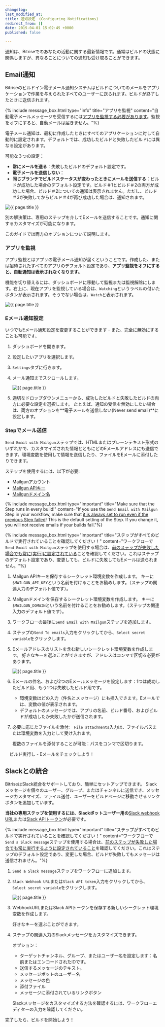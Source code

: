 ```yaml
---
changelog:
last_modified_at:
title: 通知設定　(Configuring Notifications)
redirect_from: []
date: 2019-04-01 15:02:49 +0000
published: false

---
```

通知は、Bitriseでのあなたの活動に関する最新情報です。通常はビルドの状態に関係しますが、異なることについての通知も受け取ることができます。

## Email通知

  
Bitriseのビルドイン電子メール通知システムはビルドについてのメールをアプリケーションで作業を与えられたすべてのユーザーに送られます。ビルドが終了したときに送信されます。

{% include message_box.html type="info" title="アプリを監視" content="自動電子メールメッセージを受信するには[アプリを監視する必要があります](/builds/configuring-notifications/#watching-an-app)。監視をオフにすると、自動メールは届きません。"%}

電子メール通知は、最初に作成したときにすべてのアプリケーションに対して自動的に設定されます。デフォルトでは、成功したビルドと失敗したビルドには異なる設定があります。

可能な３つの設定：

* **常にメールを送る**：失敗したビルドのデフォルト設定です。
* **電子メールを送信しない**：  
* **同じブランチでビルドステータスが変わったときにメールを送信する**：ビルドが成功した場合のデフォルト設定です。ビルド＃1とビルド＃2の両方が成功した場合、ビルド＃2についての通知は表示されません。ただし、ビルド＃3が失敗してからビルド＃4が再び成功した場合は、通知されます。

![{{ page.title }}](/img/email-from-bitrise.png)

別の解決策は、専用のステップを介してEメールを送信することです。通知に関するカスタマイズが可能になります。

このガイドでは両方のオプションについて説明します。

### アプリを監視

アプリ監視とはアプリの電子メール通知が届くということです。作成した、または招待されたすべてのアプリのデフォルト設定であり、**アプリ監視をオフにすると、自動通知は表示されなくなります。**

機能を切り替えるには、ダッシュボードに移動して監視または監視解除にします。右上に、現在アプリを監視している場合は、`Watching`というラベルの付いたボタンが表示されます。そうでない場合は、`Watch`と表示されます。

![{{ page.title }}](/img/watching.png)

### Eメール通知設定

いつでもEメール通知設定を変更することができます - また、完全に無効にすることも可能です。

1. ダッシュボードを開きます。
2. 設定したいアプリを選択します。
3. `Settings`タブに行きます。
4. メール通知までスクロールします。

   ![{{ page.title }}](/img/email-notifications.png)
5. 適切なドロップダウンメニューから、成功したビルドと失敗したビルドの両方に必要な設定を選択します。  たとえば、通知の受信を無効にしたい場合は、両方のオプションを**電子メールを送信しない(Never send email)**に設定します。

### Stepでメール送信

`Send Email with Mailgun`ステップでは、HTMLまたはプレーンテキスト形式のいずれかで、カスタマイズされた情報とともにどのEメールアドレスにも送信できます。環境変数を使用して情報を送信したり、ファイルをEメールに添付したりできます。

ステップを使用するには、以下が必要:

* Mailgunアカウント 
* [Mailgun APIキー ](https://help.mailgun.com/hc/en-us/articles/203380100-Where-can-I-find-my-API-key-and-SMTP-credentials-) 
* [Mailgunドメイン名](https://help.mailgun.com/hc/en-us/articles/203637190-How-do-I-add-a-domain-)

{% include message_box.html type="important" title="Make sure that the Step runs in every build!" content="If you use the `Send Email with Mailgun` Step in your workflow, make sure that [it is always set to run even if the previous Step failed](/getting-started/getting-started-steps/#skipping-steps)! This is the default setting of the Step. If you change it, you will not receive emails if your builds fail."%}

{% include message_box.html type="important" title="ステップがすべてのビルドで実行されていることを確認してください！" content="ワークフローで`Send Email with Mailgun`ステップを使用する場合は、[前のステップが失敗した場合でも常に\[実行\]に設定されている](/getting-started/getting-started-steps/#skipping-steps)ことを確認してください。これはステップのデフォルト設定であり、変更しても、ビルドに失敗してもEメールは送られません。"%}

1. Mailgun APIキーを保存するシークレット環境変数を作成します。  キーに`$MAILGUN_API_KEY`という名前を付けることをお勧めします。（ステップの関連入力のデフォルト値です）。
2. Mailgunドメインを保存するシークレット環境変数を作成します。  キーに`$MAILGUN_DOMAIN`という名前を付けることをお勧めします。（ステップの関連入力のデフォルト値です）。
3. ワークフローの最後に`Send Email with Mailgun`ステップを追加します。
4.  ステップの`Send To emails`入力をクリックしてから、`Select secret variable`をクリックします。
5. Eメールアドレスのリストを含む新しいシークレット環境変数を作成します。  好きなキーを選ぶことができますが、アドレスはコンマで区切る必要があります。

   ![{{ page.title }}](/img/email-list-secret.png)
6. Eメールの件名、および2つのEメールメッセージを設定します：1つは成功したビルド用、もう1つは失敗したビルド用です。  
   * 環境変数はどの入力（件名とメッセージ）にも挿入できます。Eメールでは、変数の値が表示されます。 
   *  デフォルトのメッセージでは、アプリの名前、ビルド番号、およびビルドが成功したか失敗したかが送信されます。
7. 必要に応じたファイルを添付:　`File attachments`入力は、ファイルパスまたは環境変数を入力として受け入れます。  

   複数のファイルを添付することが可能：パスをコンマで区切ります。

　ビルド実行し - Eメールをチェックしよう！

## Slackとの統合

BitriseはSlack統合をサポートしており、簡単にセットアップできます。 Slackメッセージを個々のユーザー、グループ、またはチャンネルに送信でき、メッセージカスタマイズ、ファイル送付、ユーザーをビルドページに移動させるリンクボタンを追加しています。

**当社の専用ステップを使用するには、Slackボットユーザー用の**[Slack webhook URL](https://api.slack.com/incoming-webhooks)または[Slack APIトークン](https://api.slack.com/bot-users)が必要です。

{% include message_box.html type="important" title="ステップがすべてのビルドで実行されていることを確認してください！" content="ワークフローで`Send a Slack message`ステップを使用する場合は、[前の]()[ステップが失敗した場合でも常に実行するように設定されていること](/getting-started/getting-started-steps/#skipping-steps)を確認してください。これはステップのデフォルト設定であり、変更した場合、ビルドが失敗してもメッセージは送信されません。"%}

1. `Send a Slack message`ステップをワークフローに追加します。
2. `Slack Webhook URL`または`Slack API token`入力をクリックしてから、`Select secret variable`をクリックします。

   ![{{ page.title }}](/img/slack-step.png)
3. WebhookURLまたはSlack APIトークンを保存する新しいシークレット環境変数を作成します。 

    好きなキーを選ぶことができます。
4. ステップの関連入力のSlackメッセージをカスタマイズできます。  

   オプション：
   * ターゲットチャンネル、グループ、またはユーザー名を設定します：名前またはエンコードされたIDです。
   *  送信するメッセージのテキスト。
   * メッセージボットのユーザー名  
   * メッセージの色  
   * 添付ファイル  
   * メッセージに添付されているリンクボタン

   Slackメッセージをカスタマイズする方法を確認するには、ワークフローエディターの入力を確認してください。

完了したら、ビルドを開始しよう！
